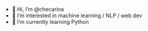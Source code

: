 - 👋 Hi, I’m @checarina
- 👀 I’m interested in machine learning / NLP / web dev
- 🌱 I’m currently learning Python
<!---
- 💞️ I’m looking to collaborate on ...
- 📫 How to reach me ...
--->

<!---
checarina/checarina is a ✨ special ✨ repository because its `README.md` (this file) appears on your GitHub profile.
You can click the Preview link to take a look at your changes.
--->
